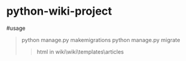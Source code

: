 # python-wiki-project

#usage
> python manage.py makemigrations
> python manage.py migrate
> > html in wiki\wiki\templates\articles
